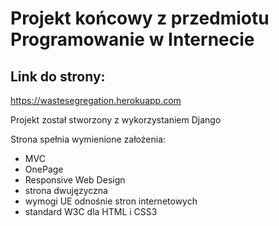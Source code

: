 # Projekt końcowy z przedmiotu Programowanie w Internecie

## Link do strony:
https://wastesegregation.herokuapp.com

Projekt został stworzony z wykorzystaniem Django

Strona spełnia wymienione założenia:
- MVC
- OnePage
- Responsive Web Design
- strona dwujęzyczna
- wymogi UE odnośnie stron internetowych
- standard W3C dla HTML i CSS3